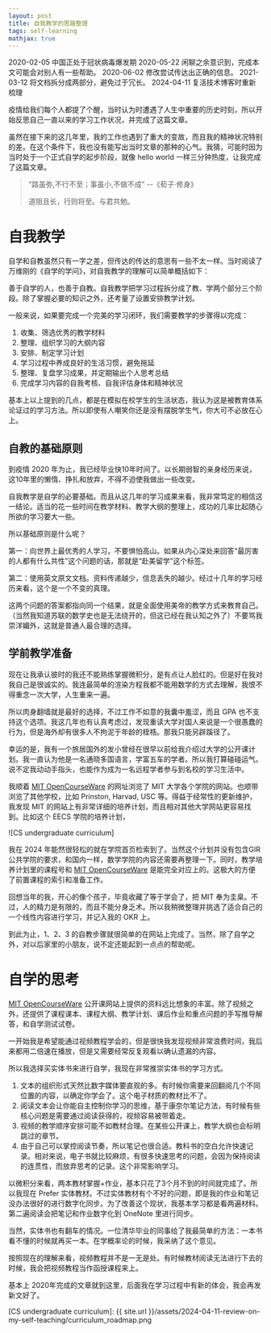 ```yaml
---
layout: post
title: 自我教学的思路整理
tags: self-learning
mathjax: true
---
```


2020-02-05 中国正处于冠状病毒爆发期
2020-05-22 闲聊之余意识到，完成本文可能会对别人有一些帮助。
2020-06-02 修改尝试传达出正确的信息。
2021-03-12 将文档拆分成两部分，避免过于冗长。
2024-04-11 复活技术博客时重新梳理

疫情给我们每个人都提了个醒，当时认为时遭遇了人生中重要的历史时刻，所以开始反思自己一直以来的学习工作状况，并完成了这篇文章。

虽然在接下来的这几年里，我的工作也遇到了重大的变故，而且我的精神状况特别的差。在这个条件下，我也没有能写出当时文章的那种的心气。我猜，可能时因为当时处于一个正式自学的起步阶段，就像 hello world 一样三分钟热度，让我完成了这篇文章。

> “路虽弥,不行不至；事虽小,不做不成”  --《荀子·修身》
>
> 道阻且长，行则将至。与君共勉。


# 自我教学

自学和自教虽然只有一字之差，但传达的传达的意思有一些不太一样。当时阅读了万维刚的《自学的学问》，对自我教学的理解可以简单概括如下：

善于自学的人，也善于自教。自我教学把学习过程拆分成了教、学两个部分三个阶段。除了掌握必要的知识之外，还考量了设置安排教学计划。

一般来说，如果要完成一个完美的学习闭环，我们需要教学的步骤得以完成：

1. 收集、筛选优秀的教学材料
2. 整理、组织学习的大纲内容
3. 安排、制定学习计划
4. 学习过程中养成良好的生活习惯，避免拖延
5. 整理、复盘学习成果，并定期输出个人思考总结
6. 完成学习内容的自我考核、自我评估身体和精神状况

基本上以上提到的几点，都是在模拟在校学生的生活状态，我认为这是被教育体系论证过的学习方法。所以即使有人嘲笑你还是没有摆脱学生气，你大可不必放在心上。

## 自教的基础原则

到疫情 2020 年为止，我已经毕业快10年时间了。以长期弱智的亲身经历来说，这10年里的懒惰、挣扎和放弃，不得不迫使我做出一些改变。

自我教学是自学的必要基础。而且从这几年的学习成果来看，我非常笃定的相信这一结论。适当的花一些时间在教学材料、教学大纲的整理上，成功的几率比起随心所欲的学习要大一些。

所以基础原则是什么呢？

第一：向世界上最优秀的人学习，不要惧怕高山。如果从内心深处来回答“最厉害的人都有什么共性”这个问题的话，那就是“赴美留学”这个标签。

第二：使用英文原文文档。资料传递越少，信息丢失的越少。经过十几年的学习经历来看，这个是一个不变的真理。

这两个问题的答案都指向同一个结果，就是全面使用美帝的教学方式来教育自己。（当然我知道苏联的数学史也是无法绕开的，但这已经在我认知之外了）不要骂我崇洋媚外，这就是普通人最合理的选择。

## 学前教学准备

现在让我承认彼时的我还不能熟练掌握微积分，是有点让人脸红的。但是好在我对我自己是很诚实的。我连最简单的渲染方程我都不能用数学的方式去理解，我恨不得重念一次大学，人生重来一遍。

所以肉身翻墙就是最好的选择，不过工作不如意的我囊中羞涩，而且 GPA 也不支持这个选项。我这几年也有认真考虑过，发现重读大学对国人来说是一个很愚蠢的行为，但是海外却有很多人不拘泥于年龄的桎梏。那我只能另辟蹊径了。

幸运的是，我有一个旅居国外的发小曾经在很早以前给我介绍过大学的公开课计划。我一直认为他是一名通晓多国语言，学富五车的学者。所以我打算碰碰运气。说不定我动动手指头，也能作为成为一名远程学者参与到名校的学习生活中。

我顺着 [MIT OpenCourseWare] 的网址浏览了 MIT 大学各个学院的网站。也顺带浏览了其他学校，比如 Prinston, Harvad, USC 等。得益于经常性的更新维护，我发现 MIT 的网站上有非常详细的培养计划，而且相对其他大学网站更容易找到。比如这个 EECS 学院的培养计划，

![CS undergraduate curriculum]

我在 2024 年能然很轻松的就在学院首页检索到了。当然这个计划并没有包含GIR公共学院的要求，和国内一样，数学学院的内容还需要再整理一下。同时，教学培养计划里的课程号和 [MIT OpenCourseWare] 是能完全对应上的。这极大的方便了前置课程的索引和准备工作。

回想当年的我，开心的像个孩子，毕竟收藏了等于学会了，把 MIT 奉为圭臬。不过，人的精力是有限的，而且不能分身乏术。所以我稍微整理并挑选了适合自己的一个线性内容进行学习，并记入我的 OKR 上。

到此为止，1、2、3 的自教步骤就很简单的在网站上完成了。当然，除了自学之外，对以后家里的小朋友，说不定还能起到一点点的帮助呢。

# 自学的思考

[MIT OpenCourseWare] 公开课网站上提供的资料远比想象的丰富。除了视频之外，还提供了课程课本、课程大纲、教学计划、课后作业和重点问题的手写推导解答，和自学测试试卷。

一开始我是希望能通过视频教程学会的，但是很快我发现视频非常浪费时间，我后来都用二倍速在播放，但是又需要经常反复观看以确认遗漏的内容。

所以我选择买实体书来进行自学，我现在非常推崇实体书的学习方式。

1. 文本的组织形式天然比数字媒体要直观的多。有时候你需要来回翻阅几个不同位置的内容，以确定你学会了。这个电子材质的教材比不了。
2. 阅读文本会让你能自主控制你学习的思维，基于康奈尔笔记方法，有时候有些核心问题是需要通过阅读获得的，视频容易被带着走。
3. 视频的教学顺序安排可能不如教材合理。在某些公开课上，教学大纲也会标明跳过的章节。
4. 由于自己可以掌控阅读节奏，所以笔记也很合适。教科书的空白允许快速记录。相对来说，电子书就比较麻烦，有很多快速思考的问题，会因为保持阅读的连贯性，而放弃思考的记录。这个非常影响学习。

以微积分来看，两本教材掌握+作业，基本只花了3个月不到的时间就完成了。所以我现在 Prefer 实体教材。不过实体教材有个不好的问题，即是我的作业和笔记没办法很好的进行数字化同步。为了改善这个现状，我基本学习都是看两遍材料。第二遍阅读会把笔记和作业数字化到 OneNote 里进行同步。

当然，实体书也有翻车的情况。一位清华毕业的同事给了我最简单的方法：一本书看不懂的时候就再买一本。在学概率论的时候，我采纳了这个意见。

按照现在的理解来看，视频教程并不是一无是处。有时候教材阅读无法进行下去的时候，我会把视频教程当作函授课程来上。

基本上 2020年完成的文章就到这里，后面我在学习过程中有新的体会，我会再发新文好了。


[MIT OpenCourseWare]: https://ocw.mit.edu/
[CS undergraduate curriculum]: {{ site.url }}/assets/2024-04-11-review-on-my-self-teaching/curriculum_roadmap.png